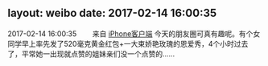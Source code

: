 layout: weibo
date: 2017-02-14 16:00:35
---
<meta name="referrer" content="no-referrer" />

2017-02-14 16:00:35  &nbsp;&nbsp;&nbsp;&nbsp;&nbsp;&nbsp; 来自 <a href="http://app.weibo.com/t/feed/9ksdit" rel="nofollow">iPhone客户端</a>
今天的朋友圈可真有趣呢。有个女同学早上率先发了520毫克黄金红包+一大束娇艳玫瑰的恩爱秀，4个小时过去了，平常她一出现就点赞的姐妹亲们没一个点赞的…… ​​​
